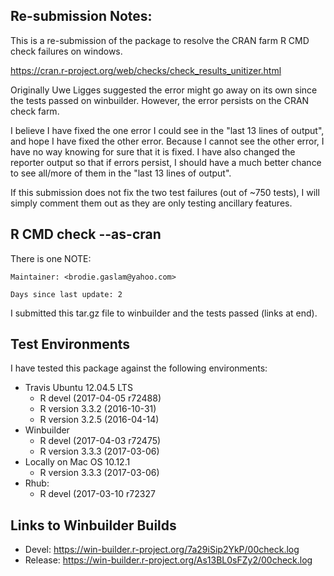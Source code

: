 ## Re-submission Notes:

This is a re-submission of the package to resolve the
CRAN farm R CMD check failures on windows.

https://cran.r-project.org/web/checks/check_results_unitizer.html

Originally Uwe Ligges suggested the error might go
away on its own since the tests passed on winbuilder.
However, the error persists on the CRAN check farm.

I believe I have fixed the one error I could see
in the "last 13 lines of output", and hope I have
fixed the other error.  Because I cannot see the
other error, I have no way knowing for sure that
it is fixed.  I have also changed the reporter
output so that if errors persist, I should have
a much better chance to see all/more of them in
the "last 13 lines of output".

If this submission does not fix the two test
failures (out of ~750 tests), I will simply comment
them out as they are only testing ancillary
features.

## R CMD check --as-cran

There is one NOTE:

    Maintainer: <brodie.gaslam@yahoo.com>

    Days since last update: 2

I submitted this tar.gz file to winbuilder and
the tests passed (links at end).

## Test Environments

I have tested this package against the following
environments:

* Travis Ubuntu 12.04.5 LTS
    * R devel (2017-04-05 r72488)
    * R version 3.3.2 (2016-10-31)
    * R version 3.2.5 (2016-04-14)
* Winbuilder
    * R devel (2017-04-03 r72475)
    * R version 3.3.3 (2017-03-06)
* Locally on Mac OS 10.12.1
    * R version 3.3.3 (2017-03-06)
* Rhub:
    * R devel (2017-03-10 r72327

## Links to Winbuilder Builds

* Devel: https://win-builder.r-project.org/7a29iSip2YkP/00check.log
* Release:  https://win-builder.r-project.org/As13BL0sFZy2/00check.log

